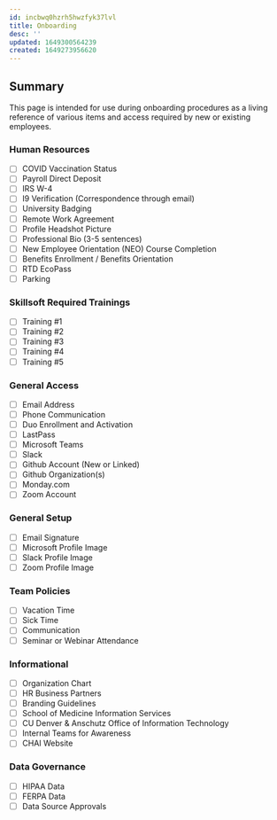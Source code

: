 ```yaml
---
id: incbwq0hzrh5hwzfyk37lvl
title: Onboarding
desc: ''
updated: 1649300564239
created: 1649273956620
---
```


## Summary

This page is intended for use during onboarding procedures as a living reference of various items and access required by new or existing employees.

### Human Resources

- [ ] COVID Vaccination Status
- [ ] Payroll Direct Deposit
- [ ] IRS W-4
- [ ] I9 Verification (Correspondence through email)
- [ ] University Badging
- [ ] Remote Work Agreement
- [ ] Profile Headshot Picture
- [ ] Professional Bio (3-5 sentences)
- [ ] New Employee Orientation (NEO) Course Completion
- [ ] Benefits Enrollment / Benefits Orientation
- [ ] RTD EcoPass
- [ ] Parking

### Skillsoft Required Trainings

- [ ] Training #1
- [ ] Training #2
- [ ] Training #3
- [ ] Training #4
- [ ] Training #5

### General Access

- [ ] Email Address
- [ ] Phone Communication
- [ ] Duo Enrollment and Activation
- [ ] LastPass
- [ ] Microsoft Teams
- [ ] Slack
- [ ] Github Account (New or Linked)
- [ ] Github Organization(s)
- [ ] Monday.com
- [ ] Zoom Account

### General Setup

- [ ] Email Signature
- [ ] Microsoft Profile Image
- [ ] Slack Profile Image
- [ ] Zoom Profile Image

### Team Policies

- [ ] Vacation Time
- [ ] Sick Time
- [ ] Communication
- [ ] Seminar or Webinar Attendance

### Informational

- [ ] Organization Chart
- [ ] HR Business Partners
- [ ] Branding Guidelines
- [ ] School of Medicine Information Services
- [ ] CU Denver & Anschutz Office of Information Technology
- [ ] Internal Teams for Awareness
- [ ] CHAI Website

### Data Governance

- [ ] HIPAA Data
- [ ] FERPA Data
- [ ] Data Source Approvals
